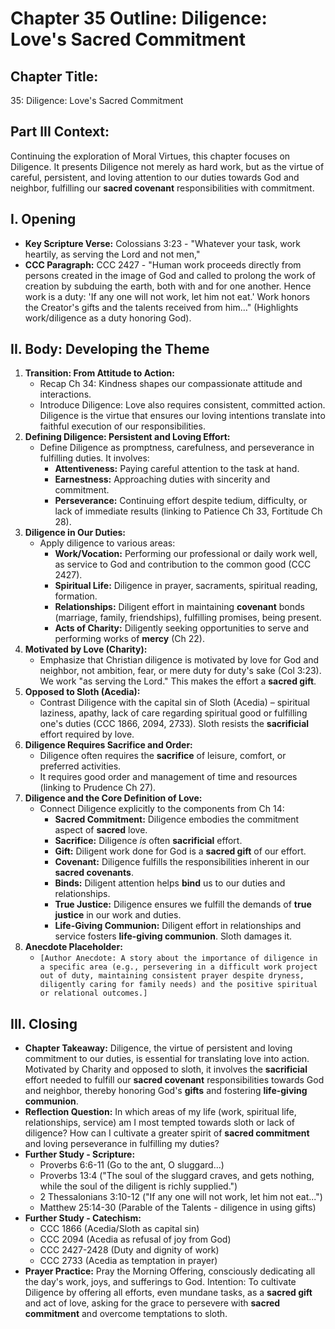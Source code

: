 # Chapter 35 Outline: Diligence: Love's Sacred Commitment

## Chapter Title:
35: Diligence: Love's Sacred Commitment

## Part III Context:
Continuing the exploration of Moral Virtues, this chapter focuses on Diligence. It presents Diligence not merely as hard work, but as the virtue of careful, persistent, and loving attention to our duties towards God and neighbor, fulfilling our **sacred covenant** responsibilities with commitment.

## I. Opening

*   **Key Scripture Verse:** Colossians 3:23 - "Whatever your task, work heartily, as serving the Lord and not men,"
*   **CCC Paragraph:** CCC 2427 - "Human work proceeds directly from persons created in the image of God and called to prolong the work of creation by subduing the earth, both with and for one another. Hence work is a duty: 'If any one will not work, let him not eat.' Work honors the Creator's gifts and the talents received from him..." (Highlights work/diligence as a duty honoring God).

## II. Body: Developing the Theme

1.  **Transition: From Attitude to Action:**
    *   Recap Ch 34: Kindness shapes our compassionate attitude and interactions.
    *   Introduce Diligence: Love also requires consistent, committed action. Diligence is the virtue that ensures our loving intentions translate into faithful execution of our responsibilities.
2.  **Defining Diligence: Persistent and Loving Effort:**
    *   Define Diligence as promptness, carefulness, and perseverance in fulfilling duties. It involves:
        *   **Attentiveness:** Paying careful attention to the task at hand.
        *   **Earnestness:** Approaching duties with sincerity and commitment.
        *   **Perseverance:** Continuing effort despite tedium, difficulty, or lack of immediate results (linking to Patience Ch 33, Fortitude Ch 28).
3.  **Diligence in Our Duties:**
    *   Apply diligence to various areas:
        *   **Work/Vocation:** Performing our professional or daily work well, as service to God and contribution to the common good (CCC 2427).
        *   **Spiritual Life:** Diligence in prayer, sacraments, spiritual reading, formation.
        *   **Relationships:** Diligent effort in maintaining **covenant** bonds (marriage, family, friendships), fulfilling promises, being present.
        *   **Acts of Charity:** Diligently seeking opportunities to serve and performing works of **mercy** (Ch 22).
4.  **Motivated by Love (Charity):**
    *   Emphasize that Christian diligence is motivated by love for God and neighbor, not ambition, fear, or mere duty for duty's sake (Col 3:23). We work "as serving the Lord." This makes the effort a **sacred gift**.
5.  **Opposed to Sloth (Acedia):**
    *   Contrast Diligence with the capital sin of Sloth (Acedia) – spiritual laziness, apathy, lack of care regarding spiritual good or fulfilling one's duties (CCC 1866, 2094, 2733). Sloth resists the **sacrificial** effort required by love.
6.  **Diligence Requires Sacrifice and Order:**
    *   Diligence often requires the **sacrifice** of leisure, comfort, or preferred activities.
    *   It requires good order and management of time and resources (linking to Prudence Ch 27).
7.  **Diligence and the Core Definition of Love:**
    *   Connect Diligence explicitly to the components from Ch 14:
        *   **Sacred Commitment:** Diligence embodies the commitment aspect of **sacred** love.
        *   **Sacrifice:** Diligence *is* often **sacrificial** effort.
        *   **Gift:** Diligent work done for God is a **sacred gift** of our effort.
        *   **Covenant:** Diligence fulfills the responsibilities inherent in our **sacred covenants**.
        *   **Binds:** Diligent attention helps **bind** us to our duties and relationships.
        *   **True Justice:** Diligence ensures we fulfill the demands of **true justice** in our work and duties.
        *   **Life-Giving Communion:** Diligent effort in relationships and service fosters **life-giving communion**. Sloth damages it.
8.  **Anecdote Placeholder:**
    *   `[Author Anecdote: A story about the importance of diligence in a specific area (e.g., persevering in a difficult work project out of duty, maintaining consistent prayer despite dryness, diligently caring for family needs) and the positive spiritual or relational outcomes.]`

## III. Closing

*   **Chapter Takeaway:** Diligence, the virtue of persistent and loving commitment to our duties, is essential for translating love into action. Motivated by Charity and opposed to sloth, it involves the **sacrificial** effort needed to fulfill our **sacred covenant** responsibilities towards God and neighbor, thereby honoring God's **gifts** and fostering **life-giving communion**.
*   **Reflection Question:** In which areas of my life (work, spiritual life, relationships, service) am I most tempted towards sloth or lack of diligence? How can I cultivate a greater spirit of **sacred commitment** and loving perseverance in fulfilling my duties?
*   **Further Study - Scripture:**
    *   Proverbs 6:6-11 (Go to the ant, O sluggard...)
    *   Proverbs 13:4 ("The soul of the sluggard craves, and gets nothing, while the soul of the diligent is richly supplied.")
    *   2 Thessalonians 3:10-12 ("If any one will not work, let him not eat...")
    *   Matthew 25:14-30 (Parable of the Talents - diligence in using gifts)
*   **Further Study - Catechism:**
    *   CCC 1866 (Acedia/Sloth as capital sin)
    *   CCC 2094 (Acedia as refusal of joy from God)
    *   CCC 2427-2428 (Duty and dignity of work)
    *   CCC 2733 (Acedia as temptation in prayer)
*   **Prayer Practice:** Pray the Morning Offering, consciously dedicating all the day's work, joys, and sufferings to God. Intention: To cultivate Diligence by offering all efforts, even mundane tasks, as a **sacred gift** and act of love, asking for the grace to persevere with **sacred commitment** and overcome temptations to sloth.
